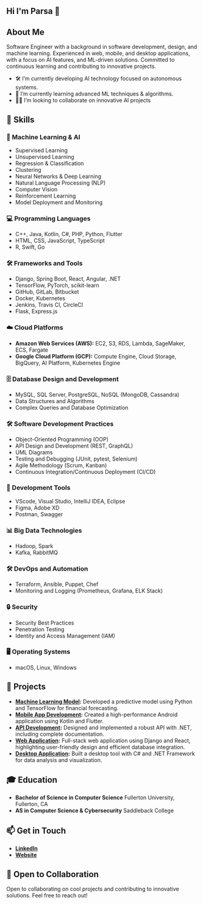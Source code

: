 ## Hi I'm Parsa 👋

## About Me
Software Engineer with a background in software development, design, and machine learning. Experienced in web, mobile, and desktop applications, with a focus on AI features, and ML-driven solutions. Committed to continuous learning and contributing to innovative projects.


- 🛠️ I’m currently developing AI technology focused on autonomous systems.
- 📖 I’m currently learning advanced ML techniques & algorithms. 
- 👨‍💻 I’m looking to collaborate on innovative AI projects


## 🔧 Skills
### 🤖 Machine Learning & AI
- Supervised Learning
- Unsupervised Learning
- Regression & Classification
- Clustering
- Neural Networks & Deep Learning
- Natural Language Processing (NLP)
- Computer Vision
- Reinforcement Learning
- Model Deployment and Monitoring

### 💻 Programming Languages
- C++, Java, Kotlin, C#, PHP, Python, Flutter
- HTML, CSS, JavaScript, TypeScript
- R, Swift, Go

### 🛠 Frameworks and Tools
- Django, Spring Boot, React, Angular, .NET
- TensorFlow, PyTorch, scikit-learn
- GitHub, GitLab, Bitbucket
- Docker, Kubernetes
- Jenkins, Travis CI, CircleCI
- Flask, Express.js

### ☁️ Cloud Platforms
- **Amazon Web Services (AWS):** EC2, S3, RDS, Lambda, SageMaker, ECS, Fargate
- **Google Cloud Platform (GCP):** Compute Engine, Cloud Storage, BigQuery, AI Platform, Kubernetes Engine

### 🗄 Database Design and Development
- MySQL, SQL Server, PostgreSQL, NoSQL (MongoDB, Cassandra)
- Data Structures and Algorithms
- Complex Queries and Database Optimization

### 🛠️ Software Development Practices
- Object-Oriented Programming (OOP)
- API Design and Development (REST, GraphQL)
- UML Diagrams
- Testing and Debugging (JUnit, pytest, Selenium)
- Agile Methodology (Scrum, Kanban)
- Continuous Integration/Continuous Deployment (CI/CD)

### 🔧 Development Tools
- VScode, Visual Studio, IntelliJ IDEA, Eclipse
- Figma, Adobe XD
- Postman, Swagger

### 📊 Big Data Technologies
- Hadoop, Spark
- Kafka, RabbitMQ

### 🛠️ DevOps and Automation
- Terraform, Ansible, Puppet, Chef
- Monitoring and Logging (Prometheus, Grafana, ELK Stack)

### 🔒 Security
- Security Best Practices
- Penetration Testing
- Identity and Access Management (IAM)

### 🖥️ Operating Systems
- macOS, Linux, Windows



## 📂 Projects
- **[Machine Learning Model](link-to-project):** Developed a predictive model using Python and TensorFlow for financial forecasting.
- **[Mobile App Development](link-to-project):** Created a high-performance Android application using Kotlin and Flutter.
- **[API Development](link-to-project):** Designed and implemented a robust API with .NET, including complete documentation.
- **[Web Application](link-to-project):** Full-stack web application using Django and React, highlighting user-friendly design and efficient database integration.
- **[Desktop Application](link-to-project):** Built a desktop tool with C# and .NET Framework for data analysis and visualization.


## 🎓 Education
- **Bachelor of Science in Computer Science**
  Fullerton University, Fullerton, CA
- **AS in Computer Science & Cybersecurity**
  Saddleback College


## 📫 Get in Touch
- **[LinkedIn](https://www.linkedin.com/in/parsa-b-b30034157/)**
- **[Website](parsabanaei.com)**

## 🤝 Open to Collaboration
Open to collaborating on cool projects and contributing to innovative solutions. Feel free to reach out!
